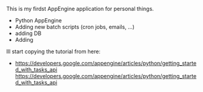 
This is my firdst AppEngine application for personal things.

* Python AppEngine
* Adding new batch scripts (cron jobs, emails, ...)
* adding DB
* Adding 

Ill start copying the tutorial from here:
* https://developers.google.com/appengine/articles/python/getting_started_with_tasks_api
https://developers.google.com/appengine/articles/python/getting_started_with_tasks_api


